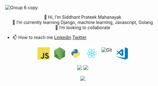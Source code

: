 ![Group 6 copy](https://user-images.githubusercontent.com/43869046/119824451-8ca77280-bf13-11eb-949c-ae0223456502.png)
<p align="center">
   👋 Hi, I’m Siddhant Prateek Mahanayak <br>
   🌱 I’m currently learning Django, machine learning, Javascript, Golang<br>
   💞️ I’m looking to collaborate <br>
</p>

- 📫 How to reach me [Linkedin](https://www.linkedin.com/in/siddhantprateek/) [Twitter](https://twitter.com/siddhantprateek)
<p align="center">
  <img src="https://raw.githubusercontent.com/github/explore/80688e429a7d4ef2fca1e82350fe8e3517d3494d/topics/javascript/javascript.png" alt="Javascript" height="40" style="vertical-align:top; margin:4px">
  <img src="https://raw.githubusercontent.com/github/explore/80688e429a7d4ef2fca1e82350fe8e3517d3494d/topics/nodejs/nodejs.png" alt="Node Js" height="40" style="vertical-align:top; margin:4px">
  <img src="https://raw.githubusercontent.com/github/explore/80688e429a7d4ef2fca1e82350fe8e3517d3494d/topics/python/python.png" alt="Python" height="40" style="vertical-align:top; margin:4px">
  <img src="https://raw.githubusercontent.com/github/explore/80688e429a7d4ef2fca1e82350fe8e3517d3494d/topics/react/react.png" alt="React" height="40" style="vertical-align:top; margin:4px">
  <img src="https://avatars.githubusercontent.com/u/18133?s=200&v=4" alt="Git" height="40" style="vertical-align:top; margin:4px">
  <img src="https://raw.githubusercontent.com/github/explore/80688e429a7d4ef2fca1e82350fe8e3517d3494d/topics/visual-studio-code/visual-studio-code.png" alt="VS Code" height="40" style="vertical-align:top; margin:4px">
</p>

   
<p align="center">
  <img width="48%" src="https://github-readme-stats.vercel.app/api?username=siddhantprateek&show_icons=true&theme=vue-dark" />
  <img width="48%" src="https://github-readme-streak-stats.herokuapp.com/?user=siddhantprateek&theme=vue-dark" />
</p>
<div align="center">
   <a href="https://github.com/siddhantprateek">
     <img align="center" src="https://github-readme-stats.vercel.app/api/top-langs/?username=siddhantprateek&theme=vue-dark&hide_langs_below=1" />
   </a>
</div>

